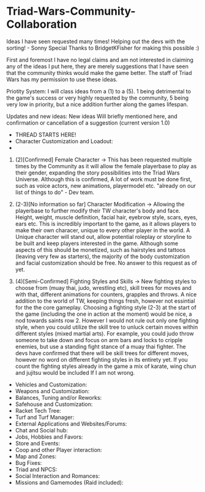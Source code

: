 # Triad-Wars-Community-Collaboration
Ideas I have seen requested many times! Helping out the devs with the sorting! - Sonny
Special Thanks to BridgetKFisher for making this possible :)

First and foremost I have no legal claims and am not interested in claiming any of the ideas I put here, they are merely suggestions that I have seen that the community thinks would make the game better. The staff of Triad Wars has my permission to use these ideas.

Priotity System: I will class ideas from a (1) to a (5). 1 being detrimental to the game's success or very highly requested by the community, 5 being very low in priority, but a nice addition further along the games lifespan.

Updates and new ideas: New ideas Will briefly mentioned here, and confirmation or cancellation of a suggestion (current version 1.0)

- THREAD STARTS HERE!
- Character Customization and Loadout:
- 
1. (2)[Confirmed] Female Character ->
This has been requested multiple times by the Community as it will
allow the female playerbase to play as their gender, expanding the story possibilities into the Triad Wars Universe. Although
this is confirmed, A lot of work must be done first, such as voice actors, new animations, playermodel etc. "already on our
list of things to do" - Dev team.

2. (2-3)[No information so far] Character Modification ->
Allowing the playerbase to further modify their TW character's body and face. Height, weight, muscle definition, facial hair, eyebrow style, scars, eyes, ears etc. This is incredibly important to the game, as it allows players to make their own characer, unique to every other player in the world. A Unique character will stand out, allow potential roleplay or storyline to be built and keep players interested in the game. Although some aspects of this should be monetized, such as hairstyles and tattoos (leaving very few as starters), the majority of the body customization and facial customization should be free. No answer to this request as of yet.
 
3. (4)[Semi-Confirmed] Fighting Styles and Skills ->
New fighting styles to choose from (muay thai, judo, wrestling etc), skill trees for moves and with that, different animations for counters, grapples and throws. A nice addition to the world of TW, keeping things fresh, however not essintial for the the core gameplay. Choosing a fighting style (2-3) at the start of the game (including the one in action at the moment) would be nice, a nod towards saints row 2. However I would not rule out only one fighting style, when you could utilize the skill tree to unluck certain moves within different styles (mixed martial arts). For example, you could judo throw someone to take down and focus on arm bars and locks to cripple enemies, but use a standing fight stance of a muay thai fighter. The devs have confirmed that there will be skill trees for different moves, however no word on different fighting styles in its entirety yet. If you count the fighting styles already in the game a mix of karate, wing chun and jujitsu would be included If I am not wrong.

- Vehicles and Customization:
- Weapons and Customization:
- Balances, Tuning and/or Reworks:
- Safehouse and Customization:
- Racket Tech Tree:
- Turf and Turf Manager:
- External Applications and Websites/Forums:
- Chat and Social hub:
- Jobs, Hobbies and Favors:
- Store and Events:
- Coop and other Player interaction:
- Map and Zones:
- Bug Fixes:
- Triad and NPCS:
- Social Interaction and Romances:
- Missions and Gamemodes (Raid included):
